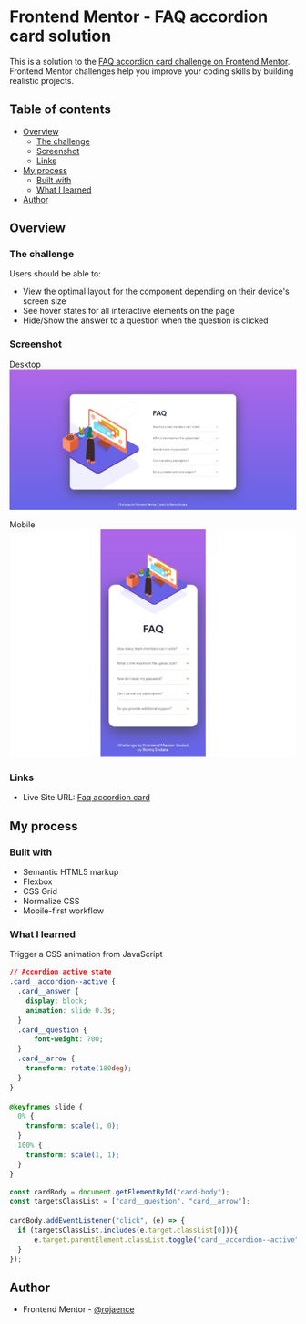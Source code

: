 # Frontend Mentor - FAQ accordion card solution

This is a solution to the [FAQ accordion card challenge on Frontend Mentor](https://www.frontendmentor.io/challenges/faq-accordion-card-XlyjD0Oam). Frontend Mentor challenges help you improve your coding skills by building realistic projects. 

## Table of contents

- [Overview](#overview)
  - [The challenge](#the-challenge)
  - [Screenshot](#screenshot)
  - [Links](#links)
- [My process](#my-process)
  - [Built with](#built-with)
  - [What I learned](#what-i-learned)
- [Author](#author)

## Overview

### The challenge

Users should be able to:

- View the optimal layout for the component depending on their device's screen size
- See hover states for all interactive elements on the page
- Hide/Show the answer to a question when the question is clicked

### Screenshot

Desktop
![](assets/screenshots/desktop_screenshot.jpeg)

Mobile
![](assets/screenshots/mobile_screenshot.png)

### Links

- Live Site URL: [Faq accordion card](https://rojaence.github.io/FrontendMentor-Challenges/faq-accordion-card)

## My process

### Built with

- Semantic HTML5 markup
- Flexbox
- CSS Grid
- Normalize CSS
- Mobile-first workflow

### What I learned

Trigger a CSS animation from JavaScript

```css
// Accordion active state
.card__accordion--active {
  .card__answer {
    display: block;
    animation: slide 0.3s;
  }
  .card__question {
      font-weight: 700;
  }
  .card__arrow {
    transform: rotate(180deg);
  }
}

@keyframes slide {
  0% {
    transform: scale(1, 0);
  }
  100% {
    transform: scale(1, 1);
  }
}
```
```js
const cardBody = document.getElementById("card-body");
const targetsClassList = ["card__question", "card__arrow"];

cardBody.addEventListener("click", (e) => {
  if (targetsClassList.includes(e.target.classList[0])){ 
      e.target.parentElement.classList.toggle("card__accordion--active");
  }
});
```

## Author

- Frontend Mentor - [@rojaence](https://www.frontendmentor.io/profile/rojaence)

